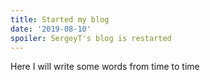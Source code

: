```yaml
---
title: Started my blog
date: '2019-08-10'
spoiler: SergeyT's blog is restarted
---
```


Here I will write some words from time to time
